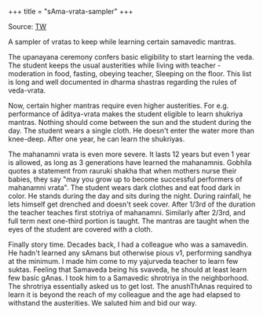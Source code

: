 +++
title = "sAma-vrata-sampler"
+++

Source: [TW](https://threadreaderapp.com/thread/1590210844511862788.html)

A sampler of vratas to keep while learning certain samavedic mantras. 

The upanayana ceremony confers basic eligibility to start learning the veda. The student keeps the usual austerities while living with teacher - moderation in food, fasting, obeying teacher, Sleeping on the floor. This list is long and well documented in dharma shastras regarding the rules of veda-vrata. 

Now, certain higher mantras require even higher austerities. For e.g. performance of āditya-vrata makes the student eligible to learn shukriya mantras. Nothing should come between the sun and the student during the day. The student wears a single cloth. He doesn't enter the water more than knee-deep. After one year, he can learn the shukriyas.

The mahanamni vrata is even more severe. It lasts 12 years but even 1 year is allowed, as long as 3 generations have learned the mahanamnis. Gobhila quotes a statement from rauruki shakha that when mothers nurse their babies, they say "may you grow up to become successful performers of mahanamni vrata". The student wears dark clothes and eat food dark in color. He stands during the day and sits during the night. During rainfall, he lets himself get drenched and doesn't seek cover. After 1/3rd of the duration the teacher teaches first stotriya of mahanamni. Similarly after 2/3rd, and full term next one-third portion is taught. The mantras are taught when the eyes of the student are covered with a cloth.

Finally story time. Decades back, I had a colleague who was a samavedin. He hadn't learned any sAmans but otherwise pious v1, performing sandhya at the minimum. I made him come to my yajurveda teacher to learn few suktas. Feeling that Samaveda being his svaveda, he should at least learn few basic gAnas. I took him to a Samavedic shrotriya in the neighborhood. The shrotriya essentially asked us to get lost. The anushThAnas required to learn it is beyond the reach of my colleague and the age had elapsed to withstand the austerities. We saluted him and bid our way.